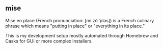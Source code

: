 ## mise
Mise en place (French pronunciation: ​[mi zɑ̃ ˈplas]) is a French culinary phrase which means "putting in place" or "everything in its place."

This is my development setup mostly automated through Homebrew and Casks for GUI or more complex installers.